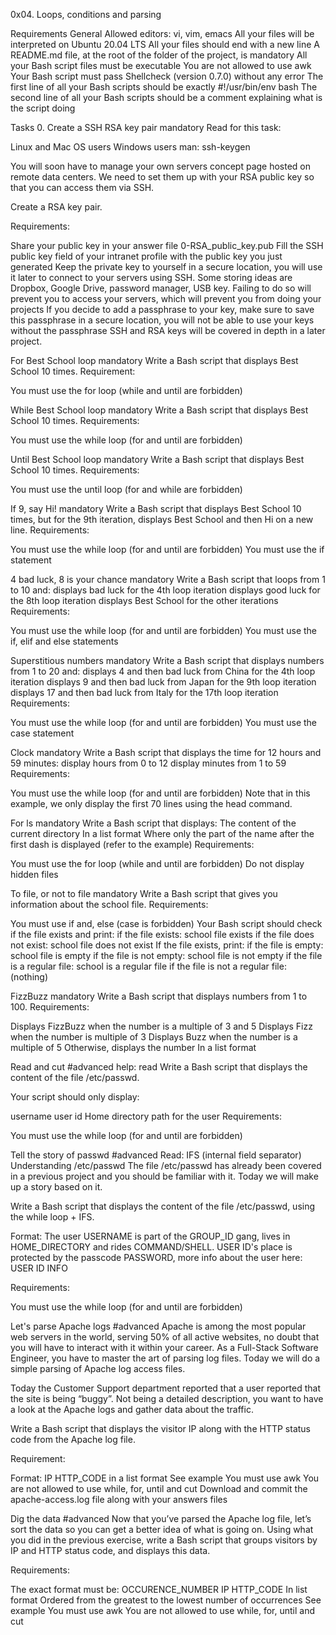 0x04. Loops, conditions and parsing

Requirements General Allowed editors: vi, vim, emacs All your files will be interpreted on Ubuntu 20.04 LTS All your files should end with a new line A README.md file, at the root of the folder of the project, is mandatory All your Bash script files must be executable You are not allowed to use awk Your Bash script must pass Shellcheck (version 0.7.0) without any error The first line of all your Bash scripts should be exactly #!/usr/bin/env bash The second line of all your Bash scripts should be a comment explaining what is the script doing

Tasks 0. Create a SSH RSA key pair mandatory Read for this task:

Linux and Mac OS users Windows users man: ssh-keygen

You will soon have to manage your own servers concept page hosted on remote data centers. We need to set them up with your RSA public key so that you can access them via SSH.

Create a RSA key pair.

Requirements:

Share your public key in your answer file 0-RSA_public_key.pub Fill the SSH public key field of your intranet profile with the public key you just generated Keep the private key to yourself in a secure location, you will use it later to connect to your servers using SSH. Some storing ideas are Dropbox, Google Drive, password manager, USB key. Failing to do so will prevent you to access your servers, which will prevent you from doing your projects If you decide to add a passphrase to your key, make sure to save this passphrase in a secure location, you will not be able to use your keys without the passphrase SSH and RSA keys will be covered in depth in a later project.

For Best School loop mandatory Write a Bash script that displays Best School 10 times.
Requirement:

You must use the for loop (while and until are forbidden)

While Best School loop mandatory Write a Bash script that displays Best School 10 times.
Requirements:

You must use the while loop (for and until are forbidden)

Until Best School loop mandatory Write a Bash script that displays Best School 10 times.
Requirements:

You must use the until loop (for and while are forbidden)

If 9, say Hi! mandatory Write a Bash script that displays Best School 10 times, but for the 9th iteration, displays Best School and then Hi on a new line.
Requirements:

You must use the while loop (for and until are forbidden) You must use the if statement

4 bad luck, 8 is your chance mandatory Write a Bash script that loops from 1 to 10 and:
displays bad luck for the 4th loop iteration displays good luck for the 8th loop iteration displays Best School for the other iterations Requirements:

You must use the while loop (for and until are forbidden) You must use the if, elif and else statements

Superstitious numbers mandatory Write a Bash script that displays numbers from 1 to 20 and:
displays 4 and then bad luck from China for the 4th loop iteration displays 9 and then bad luck from Japan for the 9th loop iteration displays 17 and then bad luck from Italy for the 17th loop iteration Requirements:

You must use the while loop (for and until are forbidden) You must use the case statement

Clock mandatory Write a Bash script that displays the time for 12 hours and 59 minutes:
display hours from 0 to 12 display minutes from 1 to 59 Requirements:

You must use the while loop (for and until are forbidden) Note that in this example, we only display the first 70 lines using the head command.

For ls mandatory Write a Bash script that displays:
The content of the current directory In a list format Where only the part of the name after the first dash is displayed (refer to the example) Requirements:

You must use the for loop (while and until are forbidden) Do not display hidden files

To file, or not to file mandatory Write a Bash script that gives you information about the school file.
Requirements:

You must use if and, else (case is forbidden) Your Bash script should check if the file exists and print: if the file exists: school file exists if the file does not exist: school file does not exist If the file exists, print: if the file is empty: school file is empty if the file is not empty: school file is not empty if the file is a regular file: school is a regular file if the file is not a regular file: (nothing)

FizzBuzz mandatory Write a Bash script that displays numbers from 1 to 100.
Requirements:

Displays FizzBuzz when the number is a multiple of 3 and 5 Displays Fizz when the number is multiple of 3 Displays Buzz when the number is a multiple of 5 Otherwise, displays the number In a list format

Read and cut #advanced help: read
Write a Bash script that displays the content of the file /etc/passwd.

Your script should only display:

username user id Home directory path for the user Requirements:

You must use the while loop (for and until are forbidden)

Tell the story of passwd #advanced Read:
IFS (internal field separator) Understanding /etc/passwd The file /etc/passwd has already been covered in a previous project and you should be familiar with it. Today we will make up a story based on it.

Write a Bash script that displays the content of the file /etc/passwd, using the while loop + IFS.

Format: The user USERNAME is part of the GROUP_ID gang, lives in HOME_DIRECTORY and rides COMMAND/SHELL. USER ID's place is protected by the passcode PASSWORD, more info about the user here: USER ID INFO

Requirements:

You must use the while loop (for and until are forbidden)

Let's parse Apache logs #advanced Apache is among the most popular web servers in the world, serving 50% of all active websites, no doubt that you will have to interact with it within your career.
As a Full-Stack Software Engineer, you have to master the art of parsing log files. Today we will do a simple parsing of Apache log access files.

Today the Customer Support department reported that a user reported that the site is being “buggy”. Not being a detailed description, you want to have a look at the Apache logs and gather data about the traffic.

Write a Bash script that displays the visitor IP along with the HTTP status code from the Apache log file.

Requirement:

Format: IP HTTP_CODE in a list format See example You must use awk You are not allowed to use while, for, until and cut Download and commit the apache-access.log file along with your answers files

Dig the data #advanced Now that you’ve parsed the Apache log file, let’s sort the data so you can get a better idea of what is going on.
Using what you did in the previous exercise, write a Bash script that groups visitors by IP and HTTP status code, and displays this data.

Requirements:

The exact format must be: OCCURENCE_NUMBER IP HTTP_CODE In list format Ordered from the greatest to the lowest number of occurrences See example You must use awk You are not allowed to use while, for, until and cut
